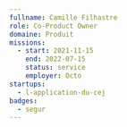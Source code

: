 ```yaml
---
fullname: Camille Filhastre
role: Co-Product Owner
domaine: Produit
missions:
  - start: 2021-11-15
    end: 2022-07-15
    status: service
    employer: Octo
startups:
  - l-application-du-cej
badges:
  - segur
---
```


